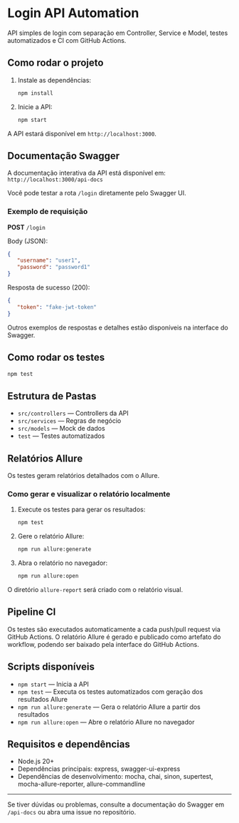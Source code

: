 # Login API Automation

API simples de login com separação em Controller, Service e Model, testes automatizados e CI com GitHub Actions.

## Como rodar o projeto

1. Instale as dependências:
   ```bash
   npm install
   ```
2. Inicie a API:
   ```bash
   npm start
   ```


A API estará disponível em `http://localhost:3000`.

## Documentação Swagger

A documentação interativa da API está disponível em:  
`http://localhost:3000/api-docs`

Você pode testar a rota `/login` diretamente pelo Swagger UI.

### Exemplo de requisição

**POST** `/login`

Body (JSON):
```json
{
   "username": "user1",
   "password": "password1"
}
```

Resposta de sucesso (200):
```json
{
   "token": "fake-jwt-token"
}
```

Outros exemplos de respostas e detalhes estão disponíveis na interface do Swagger.

## Como rodar os testes

```bash
npm test
```

## Estrutura de Pastas

- `src/controllers` — Controllers da API
- `src/services` — Regras de negócio
- `src/models` — Mock de dados
- `test` — Testes automatizados


## Relatórios Allure

Os testes geram relatórios detalhados com o Allure.

### Como gerar e visualizar o relatório localmente

1. Execute os testes para gerar os resultados:
   ```bash
   npm test
   ```
2. Gere o relatório Allure:
   ```bash
   npm run allure:generate
   ```
3. Abra o relatório no navegador:
   ```bash
   npm run allure:open
   ```

O diretório `allure-report` será criado com o relatório visual.

## Pipeline CI

Os testes são executados automaticamente a cada push/pull request via GitHub Actions. O relatório Allure é gerado e publicado como artefato do workflow, podendo ser baixado pela interface do GitHub Actions.

## Scripts disponíveis

- `npm start` — Inicia a API
- `npm test` — Executa os testes automatizados com geração dos resultados Allure
- `npm run allure:generate` — Gera o relatório Allure a partir dos resultados
- `npm run allure:open` — Abre o relatório Allure no navegador

## Requisitos e dependências

- Node.js 20+
- Dependências principais: express, swagger-ui-express
- Dependências de desenvolvimento: mocha, chai, sinon, supertest, mocha-allure-reporter, allure-commandline

---
Se tiver dúvidas ou problemas, consulte a documentação do Swagger em `/api-docs` ou abra uma issue no repositório.
